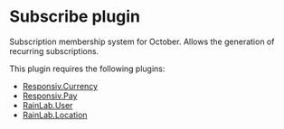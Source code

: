 # Subscribe plugin

Subscription membership system for October. Allows the generation of recurring subscriptions.

This plugin requires the following plugins:

- [Responsiv.Currency](http://octobercms.com/plugin/responsiv-currency)
- [Responsiv.Pay](http://octobercms.com/plugin/responsiv-pay)
- [RainLab.User](http://octobercms.com/plugin/rainlab-user)
- [RainLab.Location](http://octobercms.com/plugin/rainlab-location)
